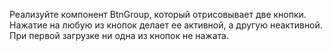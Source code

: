 Реализуйте компонент BtnGroup, который отрисовывает две кнопки. Нажатие на любую из кнопок делает ее активной, 
а другую неактивной. При первой загрузке ни одна из кнопок не нажата.
